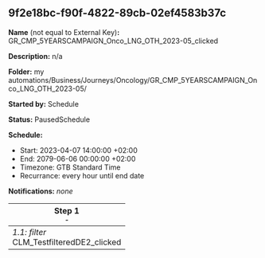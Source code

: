 ## 9f2e18bc-f90f-4822-89cb-02ef4583b37c

**Name** (not equal to External Key)**:** GR_CMP_5YEARSCAMPAIGN_Onco_LNG_OTH_2023-05_clicked

**Description:** n/a

**Folder:** my automations/Business/Journeys/Oncology/GR_CMP_5YEARSCAMPAIGN_Onco_LNG_OTH_2023-05/

**Started by:** Schedule

**Status:** PausedSchedule

**Schedule:**

* Start: 2023-04-07 14:00:00 +02:00
* End: 2079-06-06 00:00:00 +02:00
* Timezone: GTB Standard Time
* Recurrance: every hour until end date

**Notifications:** _none_


| Step 1<br>_<small>-</small>_ |
| --- |
| _1.1: filter_<br>CLM_TestfilteredDE2_clicked |
